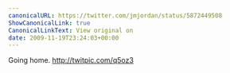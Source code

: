 ```yaml
---
canonicalURL: https://twitter.com/jmjordan/status/5872449508
ShowCanonicalLink: true
CanonicalLinkText: View original on
date: 2009-11-19T23:24:03+00:00
---
```

Going home.  http://twitpic.com/q5oz3